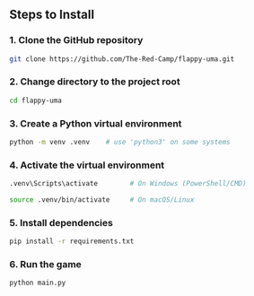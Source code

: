 ## Steps to Install

### 1. Clone the GitHub repository
```bash
git clone https://github.com/The-Red-Camp/flappy-uma.git 
```

### 2. Change directory to the project root

```bash
cd flappy-uma
```

### 3. Create a Python virtual environment
```bash
python -m venv .venv    # use 'python3' on some systems
```

### 4. Activate the virtual environment

```bash
.venv\Scripts\activate        # On Windows (PowerShell/CMD)

source .venv/bin/activate     # On macOS/Linux
```

### 5. Install dependencies
```bash
pip install -r requirements.txt
```

### 6. Run the game

```bash
python main.py
```